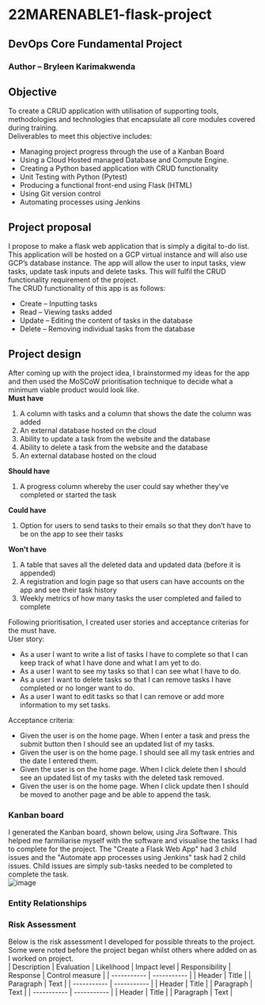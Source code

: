 # 22MARENABLE1-flask-project
## DevOps Core Fundamental Project
### **Author** – Bryleen Karimakwenda

## **Objective**
To create a CRUD application with utilisation of supporting tools, methodologies and technologies that encapsulate all core modules covered during training.  
Deliverables to meet this objective includes:
* Managing project progress through the use of a Kanban Board
* Using a Cloud Hosted managed Database and Compute Engine.
*	Creating a Python based application with CRUD functionality
*	Unit Testing with Python (Pytest)
*	Producing a functional front-end using Flask (HTML)
*	Using Git version control
*	Automating processes using Jenkins

## **Project proposal**
I propose to make a flask web application that is simply a digital to-do list. This application will be hosted on a GCP virtual instance and will also use GCP’s database instance. The app will allow the user to input tasks, view tasks, update task inputs and delete tasks. This will fulfil the CRUD functionality requirement of the project.  
The CRUD functionality of this app is as follows:
* Create – Inputting tasks
* Read – Viewing tasks added
* Update – Editing the content of tasks in the database 
* Delete – Removing individual tasks from the database 

## **Project design**
After coming up with the project idea, I brainstormed my ideas for the app and then used the MoSCoW  prioritisation technique to decide what a minimum viable product would look like.  
**Must have**  
1. A column with tasks and a column that shows the date the column was added
2. An external database hosted on the cloud
3. Ability to update a task from the website and the database
4. Ability to delete a task from the website and the database
5. An external database hosted on the cloud  

**Should have**  
1. A progress column whereby the user could say whether they’ve completed or started the task  

**Could have**  
1. Option for users to send tasks to their emails so that they don’t have to be on the app to see their tasks  

**Won't have**  
1. A table that saves all the deleted data and updated data (before it is appended)
2. A registration and login page so that users can have accounts on the app and see their task history 
3. Weekly metrics of how many tasks the user completed and failed to complete  

Following prioritisation, I created user stories and acceptance criterias for the must have.  
User story:  
- As a user I want to write a list of tasks I have to complete so that I can keep track of what I have done and what I am yet to do.  
- As a user I want to see my tasks so that I can see what I have to do.   
- As a user I want to delete tasks so that I can remove tasks I have completed or no longer want to do.  
- As a user I want to edit tasks so that I can remove or add more information to my set tasks.  

Acceptance criteria:  
- Given the user is on the home page. When I enter a task and press the submit button then I should see an updated list of my tasks.
- Given the user is on the home page. I should see all my task entries and the date I entered them. 
- Given the user is on the home page. When I click delete then I should see an updated list of my tasks with the deleted task removed.  
- Given the user is on the home page. When I click update then I should be moved to another page and be able to append the task.  

### Kanban board
I generated the Kanban board, shown below, using Jira Software. This helped me farmiliarise myself with the software and visualise the tasks I had to complete for the project. The "Create a Flask Web App" had 3 child issues and the "Automate app processes using Jenkins" task had 2 child issues. Child issues are simply sub-tasks needed to be completed to complete the task.  
![image](https://user-images.githubusercontent.com/88090980/163737568-32c2b9ff-c9b9-4aa3-8fcc-74b2becc5818.png)

### Entity Relationships

### Risk Assessment  
Below is the risk assessment I developed for possible threats to the project. Some were noted before the project began whilst others where added on as I worked on project.  
| Description     | Evaluation     | Likelihood     | Impact level     | Responsibility     | Response     | Control measure |
| ----------- | ----------- |
| Header      | Title       |
| Paragraph   | Text        |
| ----------- | ----------- |
| Header      | Title       |
| Paragraph   | Text        |
| ----------- | ----------- |
| Header      | Title       |
| Paragraph   | Text        |


